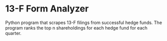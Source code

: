 # 13-F Form Analyzer

Python program that scrapes 13-F filings from successful hedge funds. The program ranks the top n shareholdings for each hedge fund for each quarter. 
